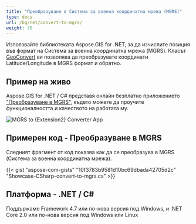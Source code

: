 ```yaml
---
title: "Преобразуване в Система за военна координатна мрежа (MGRS)"
type: docs
url: /bg/net/convert-to-mgrs/
weight: 70
---
```


Използвайте библиотеката Aspose.GIS for .NET, за да изчислите позиция във формат на Система за военна координатна мрежа (MGRS). Класът [GeoConvert](https://reference.aspose.com/gis/net/aspose.gis/geoconvert) ви позволява да преобразувате координати Latitude/Longitude в MGRS формат и обратно.

## **Пример на живо**

Aspose.GIS for .NET / C# представя онлайн безплатно приложението ["Преобразуване в MGRS"](https://products.aspose.app/gis/coordinates/convert-to-mgrs), където можете да проучите функционалността и качеството на работата му.

![MGRS to {Extension2} Converter App](coordinates.png)

## **Примерен код - Преобразуване в MGRS**

Следният фрагмент от код показва как да се преобразува в MGRS (Система за военна координатна мрежа).

{{< gist "aspose-com-gists" "10f3783b9581d10bc69dbada42705d2c" "Showcase-CSharp-convert-to-mgrs.cs" >}}

## **Платформа - .NET / C#**

Поддържаме Framework 4.7 или по-нова версия под Windows, и .NET Core 2.0 или по-нова версия под Windows или Linux
